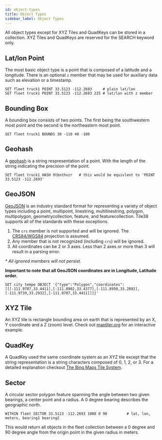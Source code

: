 ```yaml
---
id: object-types
title: Object Types
sidebar_label: Object Types
---
```




All object types except for XYZ Tiles and QuadKeys can be stored in a collection. XYZ Tiles and QuadKeys are reserved for the SEARCH keyword only.

<a name="latlon-point"></a>

## Lat/lon Point

The most basic object type is a point that is composed of a latitude and a longitude. There is an optional `z` member that may be used for auxiliary data such as elevation or a timestamp.

```tile38-cli
SET fleet truck1 POINT 33.5123 -112.2693     # plain lat/lon
SET fleet truck1 POINT 33.5123 -112.2693 225 # lat/lon with z member
```

<a name="bounding-box"></a>

## Bounding Box

A bounding box consists of two points. The first being the southwestern most point and the second is the northeastern most point.

```tile38-cli
SET fleet truck1 BOUNDS 30 -110 40 -100
```

<a name="geohash"></a>

## Geohash

A [geohash](https://en.wikipedia.org/wiki/Geohash) is a string respresentation of a point. With the length of the string indicating the precision of the point.

```tile38-cli
SET fleet truck1 HASH 9tbnthxzr   # this would be equivlent to 'POINT 33.5123 -112.2693'
```
<a name="geojson"></a>

## GeoJSON

[GeoJSON](http://geojson.org/) is an industry standard format for representing a variety of object types including a point, multipoint, linestring, multilinestring, polygon, multipolygon, geometrycollection, feature, and featurecollection. Tile38 supports all of the standards with these exceptions.

1. The `crs` member is not supported and will be ignored. The [CRS84/WGS84](https://en.wikipedia.org/wiki/World_Geodetic_System) projection is assumed.
2. Any member that is not recognized (including `crs`) will be ignored.
3. All coordinates can be 2 or 3 axes. Less than 2 axes or more than 3 will result in a parsing error.

<i>\* All ignored members will not persist.</i>

**Important to note that all GeoJSON coordinates are in Longitude, Latitude order.**

```tile38-cli
SET city tempe OBJECT '{"type":"Polygon","coordinates":[[[-111.9787,33.4411],[-111.8902,33.4377],[-111.8950,33.2892],[-111.9739,33.2932],[-111.9787,33.4411]]]}'
```

<a name="xyz-tile"></a>

## XYZ Tile

An XYZ tile is rectangle bounding area on earth that is represented by an X, Y coordinate and a Z (zoom) level.
Check out [maptiler.org](http://www.maptiler.org/google-maps-coordinates-tile-bounds-projection/) for an interactive example.

<a name="quadkey"></a>

## QuadKey

A QuadKey used the same coordinate system as an XYZ tile except that the string representation is a string characters composed of 0, 1, 2, or 3. For a detailed explanation checkout [The Bing Maps Tile System](https://msdn.microsoft.com/en-us/library/bb259689.aspx).

<a name="sector"></a>

## Sector

A circular sector polygon feature spanning the angle between two given bearings, a center point and a radius. A 0 degree bearing describes the geographic north.

```tile38-cli
WITHIN fleet SECTOR 33.5123 -112.2693 1000 0 90			# lat, lon, meters, bearing1 bearing2
```

This would return all objects in the fleet collection between a 0 degree and 90 degree angle from the origin point in the given radius in meters.

